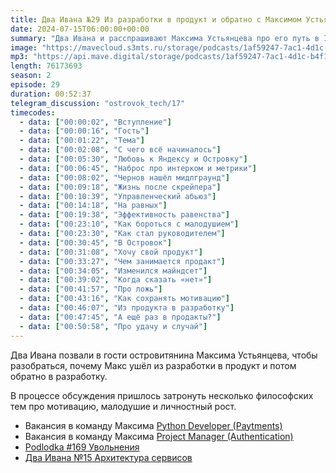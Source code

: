 ```yaml
---
title: Два Ивана №29 Из разработки в продукт и обратно с Максимом Устьянцевым
date: 2024-07-15T06:00:00+00:00
summary: "Два Ивана и расспрашивают Максима Устьянцева про его путь в IT."
image: "https://mavecloud.s3mts.ru/storage/podcasts/1af59247-7ac1-4d1c-b4f1-fd950f3daf15/images/ed924db7-d497-4dc5-bd86-12b79af80163.jpg"
mp3: "https://api.mave.digital/storage/podcasts/1af59247-7ac1-4d1c-b4f1-fd950f3daf15/episodes/ed924db7-d497-4dc5-bd86-12b79af80163.mp3"
length: 76173693
season: 2
episode: 29
duration: 00:52:37
telegram_discussion: "ostrovok_tech/17"
timecodes:
  - data: ["00:00:02", "Вступление"]
  - data: ["00:00:16", "Гость"]
  - data: ["00:01:22", "Тема"]
  - data: ["00:02:08", "С чего всё начиналось"]
  - data: ["00:05:30", "Любовь к Яндексу и Островку"]
  - data: ["00:06:45", "Наброс про интерком и метрики"]
  - data: ["00:08:02", "Чернов нашёл мидлграунд"]
  - data: ["00:09:18", "Жизнь после скрейпера"]
  - data: ["00:10:39", "Управленческий абьюз"]
  - data: ["00:14:18", "На равных"]
  - data: ["00:19:38", "Эффективность равенства"]
  - data: ["00:23:10", "Как бороться с малодушием"]
  - data: ["00:23:30", "Как стал руководителем"]
  - data: ["00:30:45", "В Островок"]
  - data: ["00:31:08", "Хочу свой продукт"]
  - data: ["00:33:27", "Чем занимается продакт"]
  - data: ["00:34:05", "Изменился майндсет"]
  - data: ["00:39:02", "Когда сказать «нет»"]
  - data: ["00:41:57", "Про ложь"]
  - data: ["00:43:16", "Как сохранять мотивацию"]
  - data: ["00:46:07", "Из продукта в разработку"]
  - data: ["00:47:45", "А ещё раз в продакты?"]
  - data: ["00:50:58", "Про удачу и случай"]
---
```


Два Ивана позвали в гости островитянина Максима Устьянцева, чтобы разобраться, почему Макс ушёл из разработки в продукт и потом обратно в разработку.

В процессе обсуждения пришлось затронуть несколько философских тем про мотивацию, малодушие и личностный рост.

<!-- links -->

- Вакансия в команду Максима [Python Developer (Paytments)](https://hh.ru/vacancy/100585662)
- Вакансия в команду Максима [Project Manager (Authentication)](https://hh.ru/vacancy/97362242)
- [Podlodka #169 Увольнения](https://podlodka.io/169)
- [Два Ивана №15 Архитектура сервисов](https://doubleivan.mave.digital/ep-9)
